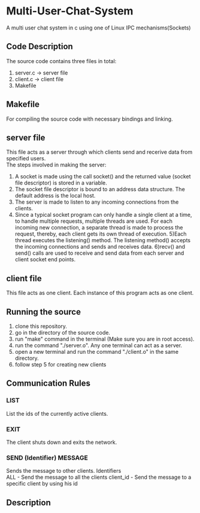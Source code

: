 # Multi-User-Chat-System
A multi user chat system in c using one of Linux IPC mechanisms(Sockets)

## Code Description
The source code contains three files in total:<br>
1) server.c -> server file
2) client.c -> client file
3) Makefile

## Makefile
For compiling the source code with necessary bindings and linking. 

## server file
This file acts as a server through which clients send and recerive data from specified users.<br>
The steps involved in making the server:<br>
1) A socket is made using the call socket() and the returned value (socket file descriptor) is stored in a variable.
2) The socket file descriptor is bound to an address data structure. The default address is the local host.
3) The server is made to listen to any incoming connections from the clients.
4) Since a typical socket program can only handle a single client at a time, to handle multiple requests, multiple threads are used. For each incoming new connection, a separate thread is made to process the request, thereby, each client gets its own thread of execution.
5)Each thread executes the listening() method. The listening method() accepts the incoming connections and sends and receives data.
6)recv() and send() calls are used to receive and send data from each server and client socket end points.

## client file
This file acts as one client. Each instance of this program acts as one client. 

## Running the source
1) clone this repository.<br>
2) go in the directory of the source code.<br>
3) run "make" command in the terminal (Make sure you are in root access).<br>
4) run the command "./server.o". Any one terminal can act as a server.<br>
5) open a new terminal and run the command "./client.o" in the same directory.
6) follow step 5 for creating new clients

## Communication Rules

### LIST
List the ids of the currently active clients.

### EXIT
The client shuts down and exits the network.

### SEND (Identifier) MESSAGE
Sends the message to other clients.
Identifiers<br>
ALL - Send the message to all the clients
client_id - Send the message to a specific client by using his id

## Description
